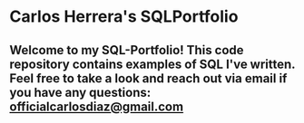 # Carlos Herrera's SQLPortfolio

## Welcome to my SQL-Portfolio! This code repository contains examples of SQL I've written. Feel free to take a look and reach out via email if you have any questions: officialcarlosdiaz@gmail.com
